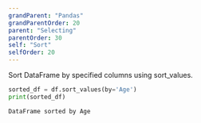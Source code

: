 ```yaml
---
grandParent: "Pandas"
grandParentOrder: 20
parent: "Selecting"
parentOrder: 30
self: "Sort"
selfOrder: 20
---
```


Sort DataFrame by specified columns using sort_values.

```python
sorted_df = df.sort_values(by='Age')
print(sorted_df)
```
```output
DataFrame sorted by Age
```
